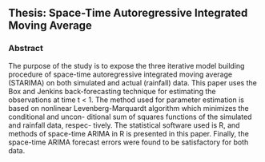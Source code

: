 ## Thesis: Space-Time Autoregressive Integrated Moving Average

### Abstract
The purpose of the study is to expose the three iterative model building
procedure of space-time autoregressive integrated moving average (STARIMA)
on both simulated and actual (rainfall) data. This paper uses the Box and
Jenkins back-forecasting technique for estimating the observations at time
t < 1. The method used for parameter estimation is based on nonlinear
Levenberg-Marquardt algorithm which minimizes the conditional and uncon-
ditional sum of squares functions of the simulated and rainfall data, respec-
tively. The statistical software used is R, and methods of space-time ARIMA
in R is presented in this paper. Finally, the space-time ARIMA forecast errors
were found to be satisfactory for both data.

